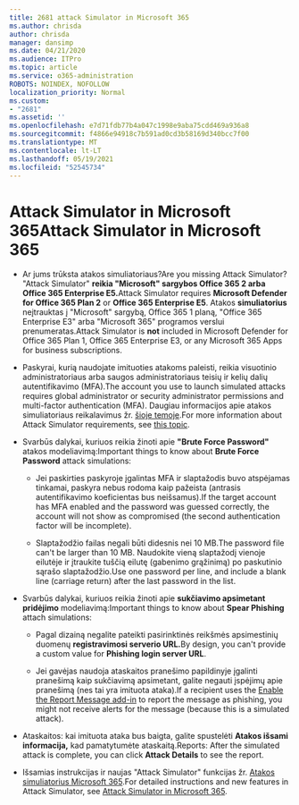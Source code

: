 ```yaml
---
title: 2681 attack Simulator in Microsoft 365
ms.author: chrisda
author: chrisda
manager: dansimp
ms.date: 04/21/2020
ms.audience: ITPro
ms.topic: article
ms.service: o365-administration
ROBOTS: NOINDEX, NOFOLLOW
localization_priority: Normal
ms.custom:
- "2681"
ms.assetid: ''
ms.openlocfilehash: e7d71fdb77b4a047c1998e9aba75cdd469a936a8
ms.sourcegitcommit: f4866e94918c7b591ad0cd3b58169d340bcc7f00
ms.translationtype: MT
ms.contentlocale: lt-LT
ms.lasthandoff: 05/19/2021
ms.locfileid: "52545734"
---
```

# <a name="attack-simulator-in-microsoft-365"></a><span data-ttu-id="e6027-102">Attack Simulator in Microsoft 365</span><span class="sxs-lookup"><span data-stu-id="e6027-102">Attack Simulator in Microsoft 365</span></span>

- <span data-ttu-id="e6027-103">Ar jums trūksta atakos simuliatoriaus?</span><span class="sxs-lookup"><span data-stu-id="e6027-103">Are you missing Attack Simulator?</span></span> <span data-ttu-id="e6027-104">"Attack Simulator" **reikia "Microsoft" sargybos Office 365 2 arba** **Office 365 Enterprise E5.**</span><span class="sxs-lookup"><span data-stu-id="e6027-104">Attack Simulator requires **Microsoft Defender for Office 365 Plan 2** or **Office 365 Enterprise E5**.</span></span> <span data-ttu-id="e6027-105">Atakos **simuliatorius** neįtrauktas į "Microsoft" sargybą, Office 365 1 planą, "Office 365 Enterprise E3" arba "Microsoft 365" programos verslui prenumeratas.</span><span class="sxs-lookup"><span data-stu-id="e6027-105">Attack Simulator is **not** included in Microsoft Defender for Office 365 Plan 1, Office 365 Enterprise E3, or any Microsoft 365 Apps for business subscriptions.</span></span>

- <span data-ttu-id="e6027-106">Paskyrai, kurią naudojate imituoties atakoms paleisti, reikia visuotinio administratoriaus arba saugos administratoriaus teisių ir kelių dalių autentifikavimo (MFA).</span><span class="sxs-lookup"><span data-stu-id="e6027-106">The account you use to launch simulated attacks requires global administrator or security administrator permissions and multi-factor authentication (MFA).</span></span> <span data-ttu-id="e6027-107">Daugiau informacijos apie atakos simuliatoriaus reikalavimus žr. [šioje temoje](/microsoft-365/security/office-365-security/attack-simulator).</span><span class="sxs-lookup"><span data-stu-id="e6027-107">For more information about Attack Simulator requirements, see [this topic](/microsoft-365/security/office-365-security/attack-simulator).</span></span>

- <span data-ttu-id="e6027-108">Svarbūs dalykai, kuriuos reikia žinoti apie **"Brute Force Password"** atakos modeliavimą:</span><span class="sxs-lookup"><span data-stu-id="e6027-108">Important things to know about **Brute Force Password** attack simulations:</span></span>

  - <span data-ttu-id="e6027-109">Jei paskirties paskyroje įgalintas MFA ir slaptažodis buvo atspėjamas tinkamai, paskyra nebus rodoma kaip pažeista (antrasis autentifikavimo koeficientas bus neišsamus).</span><span class="sxs-lookup"><span data-stu-id="e6027-109">If the target account has MFA enabled and the password was guessed correctly, the account will not show as compromised (the second authentication factor will be incomplete).</span></span>

  - <span data-ttu-id="e6027-110">Slaptažodžio failas negali būti didesnis nei 10 MB.</span><span class="sxs-lookup"><span data-stu-id="e6027-110">The password file can't be larger than 10 MB.</span></span> <span data-ttu-id="e6027-111">Naudokite vieną slaptažodį vienoje eilutėje ir įtraukite tuščią eilutę (gabenimo grąžinimą) po paskutinio sąrašo slaptažodžio.</span><span class="sxs-lookup"><span data-stu-id="e6027-111">Use one password per line, and include a blank line (carriage return) after the last password in the list.</span></span>

- <span data-ttu-id="e6027-112">Svarbūs dalykai, kuriuos reikia žinoti apie **sukčiavimo apsimetant pridėjimo** modeliavimą:</span><span class="sxs-lookup"><span data-stu-id="e6027-112">Important things to know about **Spear Phishing** attach simulations:</span></span>

  - <span data-ttu-id="e6027-113">Pagal dizainą negalite pateikti pasirinktinės reikšmės apsimestinių duomenų **registravimosi serverio URL.**</span><span class="sxs-lookup"><span data-stu-id="e6027-113">By design, you can't provide a custom value for **Phishing login server URL**.</span></span>

  - <span data-ttu-id="e6027-114">Jei gavėjas [](/microsoft-365/security/office-365-security/enable-the-report-message-add-in) naudoja ataskaitos pranešimo papildinyje įgalinti pranešimą kaip sukčiavimą apsimetant, galite negauti įspėjimų apie pranešimą (nes tai yra imituota ataka).</span><span class="sxs-lookup"><span data-stu-id="e6027-114">If a recipient uses the [Enable the Report Message add-in](/microsoft-365/security/office-365-security/enable-the-report-message-add-in) to report the message as phishing, you might not receive alerts for the message (because this is a simulated attack).</span></span>

- <span data-ttu-id="e6027-115">Ataskaitos: kai imituota ataka bus baigta, galite spustelėti **Atakos išsami informacija,** kad pamatytumėte ataskaitą.</span><span class="sxs-lookup"><span data-stu-id="e6027-115">Reports: After the simulated attack is complete, you can click **Attack Details** to see the report.</span></span>

- <span data-ttu-id="e6027-116">Išsamias instrukcijas ir naujas "Attack Simulator" funkcijas žr. [Atakos simuliatorius Microsoft 365](/microsoft-365/security/office-365-security/attack-simulator).</span><span class="sxs-lookup"><span data-stu-id="e6027-116">For detailed instructions and new features in Attack Simulator, see [Attack Simulator in Microsoft 365](/microsoft-365/security/office-365-security/attack-simulator).</span></span>
